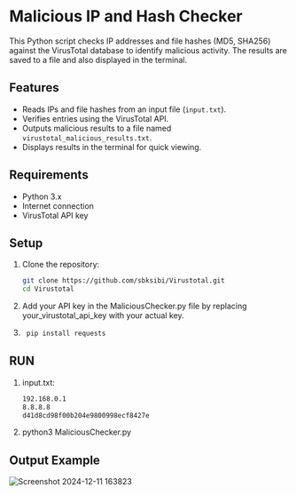 # Malicious IP and Hash Checker

This Python script checks IP addresses and file hashes (MD5, SHA256) against the VirusTotal database to identify malicious activity. The results are saved to a file and also displayed in the terminal.

## Features
- Reads IPs and file hashes from an input file (`input.txt`).
- Verifies entries using the VirusTotal API.
- Outputs malicious results to a file named `virustotal_malicious_results.txt`.
- Displays results in the terminal for quick viewing.

## Requirements
- Python 3.x
- Internet connection
- VirusTotal API key

## Setup

1. Clone the repository:
   ```bash
   git clone https://github.com/sbksibi/Virustotal.git
   cd Virustotal
2. Add your API key in the MaliciousChecker.py file by replacing your_virustotal_api_key with your actual key.
2. ```bash
    pip install requests

## RUN

1. input.txt:
    ```bash
    192.168.0.1
    8.8.8.8
    d41d8cd98f00b204e9800998ecf8427e
2. python3 MaliciousChecker.py

## Output Example

![Screenshot 2024-12-11 163823](https://github.com/user-attachments/assets/ea32ffde-6493-41b6-ba38-161d9ca9e0cb)

